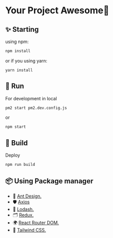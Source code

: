 # Your Project Awesome🚀

## ✨ Starting
using npm:
```bash
npm install
```
or if you using yarn:
```bash
yarn install
```

## 🐢 Run
For development in local
```bash
pm2 start pm2.dev.config.js
```
or
```bash
npm start
```

## 🍔 Build
Deploy
```bash
npm run build
```

## 📦 Using Package manager 

- 🌈 [Ant Design.](https://ant.design/)
- 🛡 [Axios](https://axios-http.com/docs/intro)
- 📖 [Lodash.](https://lodash.com/)
- 🗂️ [Redux.](https://redux.js.org/introduction/getting-started)
- 🌍 [React Router DOM.](https://reactrouter.com/en/main)
- 🎨 [Tailwind CSS.](https://tailwindcss.com/docs/installation)
